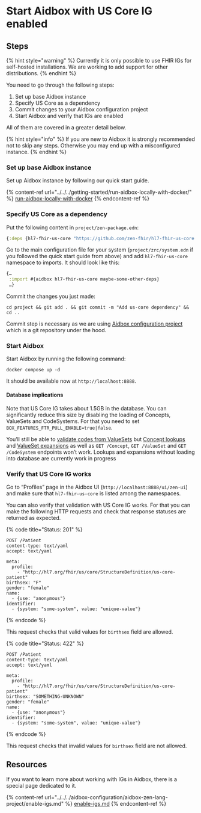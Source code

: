 # Start Aidbox with US Core IG enabled

## Steps

{% hint style="warning" %}
Currently it is only possible to use FHIR IGs for self-hosted installations. We are working to add support for other distributions.
{% endhint %}

You need to go through the following steps:

1. Set up base Aidbox instance
2. Specify US Core as a dependency
3. Commit changes to your Aidbox configuration project
4. Start Aidbox and verify that IGs are enabled

All of them are covered in a greater detail below.

{% hint style="info" %}
If you are new to Aidbox it is strongly recommended not to skip any steps. Otherwise you may end up with a misconfigured instance.
{% endhint %}

### Set up base Aidbox instance

Set up Aidbox instance by following our quick start guide.

{% content-ref url="../../../getting-started/run-aidbox-locally-with-docker/" %}
[run-aidbox-locally-with-docker](../../../getting-started/run-aidbox-locally-with-docker/)
{% endcontent-ref %}

### Specify US Core as a dependency

Put the following content in `project/zen-package.edn`:

```clojure
{:deps {hl7-fhir-us-core "https://github.com/zen-fhir/hl7-fhir-us-core.git"}}
```

Go to the main configuration file for your system (`project/zrc/system.edn` if you followed the quick start guide from above) and add `hl7-fhir-us-core` namespace to imports. It should look like this:

```clojure
{…
 :import #{aidbox hl7-fhir-us-core maybe-some-other-deps}
 …}
```

Commit the changes you just made:

```shell
cd project && git add . && git commit -m "Add us-core dependency" && cd ..
```

Commit step is necessary as we are using [Aidbox configuration project](../../../aidbox-configuration/aidbox-zen-lang-project/) which is a git repository under the hood.

### Start Aidbox

Start Aidbox by running the following command:

```shell
docker compose up -d
```

It should be available now at `http://localhost:8888`.

#### Database implications

Note that US Core IG takes about 1.5GB in the database. You can significantly reduce this size by disabling the loading of Concepts, ValueSets and CodeSystems. For that you need to set `BOX_FEATURES_FTR_PULL_ENABLE=true|false`.

You’ll still be able to [validate codes from ValueSets](../../../terminology/valueset/value-set-validation.md) but [Concept lookups](../../../terminology/codesystem-and-concept/concept-lookup.md) and [ValueSet expansions](../../../terminology/valueset/value-set-expansion.md) as well as `GET /Concept`, `GET /ValueSet` and `GET /CodeSystem` endpoints won’t work. Lookups and expansions without loading into database are currently work in progress

### Verify that US Core IG works

Go to “Profiles” page in the Aidbox UI (`http://localhost:8888/ui/zen-ui`) and make sure that `hl7-fhir-us-core` is listed among the namespaces.

You can also verify that validation with US Core IG works. For that you can make the following HTTP requests and check that response statuses are returned as expected.

{% code title="Status: 201" %}
```
POST /Patient
content-type: text/yaml
accept: text/yaml

meta:
  profile:
    - "http://hl7.org/fhir/us/core/StructureDefinition/us-core-patient"
birthsex: "F"
gender: "female"
name:
  - {use: "anonymous"}
identifier:
  - {system: "some-system", value: "unique-value"}
```
{% endcode %}

This request checks that valid values for `birthsex` field are allowed.

{% code title="Status: 422" %}
```
POST /Patient
content-type: text/yaml
accept: text/yaml

meta:
  profile:
    - "http://hl7.org/fhir/us/core/StructureDefinition/us-core-patient"
birthsex: "SOMETHING-UNKNOWN"
gender: "female"
name:
  - {use: "anonymous"}
identifier:
  - {system: "some-system", value: "unique-value"}
```
{% endcode %}

This request checks that invalid values for `birthsex` field are not allowed.

## Resources

If you want to learn more about working with IGs in Aidbox, there is a special page dedicated to it.

{% content-ref url="../../../aidbox-configuration/aidbox-zen-lang-project/enable-igs.md" %}
[enable-igs.md](../../../aidbox-configuration/aidbox-zen-lang-project/enable-igs.md)
{% endcontent-ref %}

